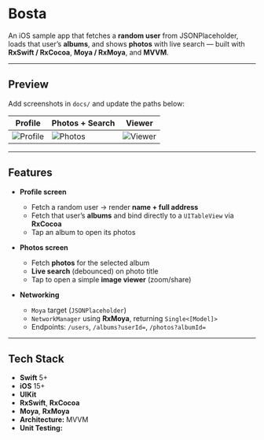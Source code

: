 # Bosta

An iOS sample app that fetches a **random user** from JSONPlaceholder, loads that user’s **albums**, and shows **photos** with live search — built with **RxSwift / RxCocoa**, **Moya / RxMoya**, and **MVVM**.

---

## Preview

Add screenshots in `docs/` and update the paths below:

| Profile | Photos + Search | Viewer |
|---|---|---|
| ![Profile](docs/screen-profile.png) | ![Photos](docs/screen-photos.png) | ![Viewer](docs/screen-viewer.png) |

---

## Features

- **Profile screen**
  - Fetch a random user → render **name + full address**
  - Fetch that user’s **albums** and bind directly to a `UITableView` via **RxCocoa**
  - Tap an album to open its photos

- **Photos screen**
  - Fetch **photos** for the selected album
  - **Live search** (debounced) on photo title
  - Tap to open a simple **image viewer** (zoom/share)

- **Networking**
  - `Moya` target (`JSONPlaceholder`)
  - `NetworkManager` using **RxMoya**, returning `Single<[Model]>`
  - Endpoints: `/users`, `/albums?userId=`, `/photos?albumId=`

---

## Tech Stack

- **Swift** 5+
- **iOS** 15+
- **UIKit**
- **RxSwift**, **RxCocoa**
- **Moya**, **RxMoya** 
- **Architecture:** MVVM 
- **Unit Testing:**


